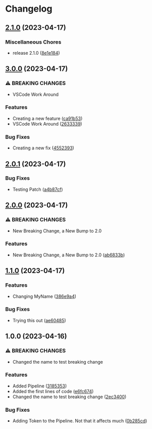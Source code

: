 # Changelog

## [2.1.0](https://github.com/ibukunolatunde1/release-please/compare/v3.0.0...v2.1.0) (2023-04-17)


### Miscellaneous Chores

* release 2.1.0 ([8e1e184](https://github.com/ibukunolatunde1/release-please/commit/8e1e184c4556960eb620702190ea7c14ffde8340))

## [3.0.0](https://github.com/ibukunolatunde1/release-please/compare/v2.0.1...v3.0.0) (2023-04-17)


### ⚠ BREAKING CHANGES

* VSCode Work Around

### Features

* Creating a new feature ([ca91b53](https://github.com/ibukunolatunde1/release-please/commit/ca91b53152322270d6696c2b555bebb52d28d705))
* VSCode Work Around ([2633339](https://github.com/ibukunolatunde1/release-please/commit/2633339b8100b871e5600baac8ccf6e525c131c0))


### Bug Fixes

* Creating a new fix ([4552393](https://github.com/ibukunolatunde1/release-please/commit/45523936826adc217c20a25a8a7c8d1a80d0d3fb))

## [2.0.1](https://github.com/ibukunolatunde1/release-please/compare/v2.0.0...v2.0.1) (2023-04-17)


### Bug Fixes

* Testing Patch ([a4b87cf](https://github.com/ibukunolatunde1/release-please/commit/a4b87cfc71cec179da62711473678518dd9cec46))

## [2.0.0](https://github.com/ibukunolatunde1/release-please/compare/v1.1.0...v2.0.0) (2023-04-17)


### ⚠ BREAKING CHANGES

* New Breaking Change, a New Bump to 2.0

### Features

* New Breaking Change, a New Bump to 2.0 ([ab6833b](https://github.com/ibukunolatunde1/release-please/commit/ab6833b2f24ac9e2fbb333e39f2c8c941b3d1a99))

## [1.1.0](https://github.com/ibukunolatunde1/release-please/compare/v1.0.0...v1.1.0) (2023-04-17)


### Features

* Changing MyName ([386e9a4](https://github.com/ibukunolatunde1/release-please/commit/386e9a4f02b3a05f1356e2d46c7c18d8e7ee5b50))


### Bug Fixes

* Trying this out ([ae60485](https://github.com/ibukunolatunde1/release-please/commit/ae604856932f3c5658e8d6c43be96b9819802a83))

## 1.0.0 (2023-04-16)


### ⚠ BREAKING CHANGES

* Changed the name to test breaking change

### Features

* Added Pipeline ([3185353](https://github.com/ibukunolatunde1/release-please/commit/3185353aa6815585d123ef58e7d330af6415a0b5))
* Added the first lines of code ([e6fc674](https://github.com/ibukunolatunde1/release-please/commit/e6fc674b95b327262ac82acaef3a501fcb9ed20f))
* Changed the name to test breaking change ([2ec3400](https://github.com/ibukunolatunde1/release-please/commit/2ec340040caf121724701f8400c9d351b77b4868))


### Bug Fixes

* Adding Token to the Pipeline. Not that it affects much ([0b285cd](https://github.com/ibukunolatunde1/release-please/commit/0b285cd35b5d911ed2b119cbb2c314170e807e9d))
